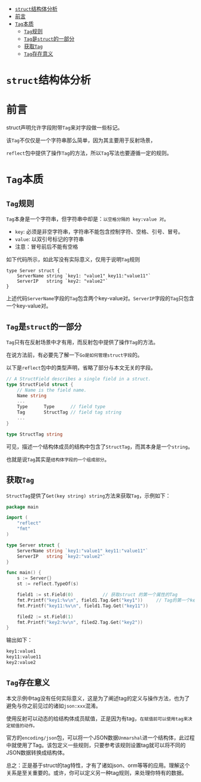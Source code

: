 - [`struct`结构体分析](#struct结构体分析)
- [前言](#前言)
- [`Tag`本质](#tag本质)
  - [`Tag`规则](#tag规则)
  - [`Tag`是`struct`的一部分](#tag是struct的一部分)
  - [获取`Tag`](#获取tag)
  - [`Tag`存在意义](#tag存在意义)

# `struct`结构体分析

# 前言

struct声明允许字段附带`Tag`来对字段做一些标记。

该`Tag`不仅仅是一个字符串那么简单，因为其主要用于反射场景，

`reflect`包中提供了操作`Tag`的方法，所以`Tag`写法也要遵循一定的规则。



# `Tag`本质

## `Tag`规则

`Tag`本身是一个字符串，但字符串中却是：`以空格分隔的 key:value 对`。

- `key`: 必须是非空字符串，字符串不能包含控制字符、空格、引号、冒号。
- `value`: 以双引号标记的字符串
- 注意：冒号前后不能有空格



如下代码所示，如此写没有实际意义，仅用于说明`Tag`规则

```
type Server struct {
    ServerName string `key1: "value1" key11:"value11"`
    ServerIP   string `key2: "value2"`
}
```

上述代码`ServerName`字段的`Tag`包含两个key-value对。`ServerIP`字段的`Tag`只包含一个key-value对。



## `Tag`是`struct`的一部分

`Tag`只有在反射场景中才有用，而反射包中提供了操作`Tag`的方法。

在说方法前，有必要先了解一下`Go是如何管理struct字段`的。



以下是`reflect`包中的类型声明，省略了部分与本文无关的字段。

```go
// A StructField describes a single field in a struct.
type StructField struct {
    // Name is the field name.
    Name string
    ...
    Type      Type      // field type
    Tag       StructTag // field tag string
    ...
}

type StructTag string
```

可见，描述一个结构体成员的结构中包含了`StructTag`，而其本身是一个`string`。

也就是说`Tag`其实是`结构体字段的一个组成部分`。



## 获取`Tag`

`StructTag`提供了`Get(key string) string`方法来获取`Tag`，示例如下：

```go
package main

import (
    "reflect"
    "fmt"
)

type Server struct {
    ServerName string `key1:"value1" key11:"value11"`
    ServerIP   string `key2:"value2"`
}

func main() {
    s := Server{}
    st := reflect.TypeOf(s)

    field1 := st.Field(0)			// 获取struct 的第一个属性的Tag
    fmt.Printf("key1:%v\n", field1.Tag.Get("key1"))		// Tag的第一个key的值
    fmt.Printf("key11:%v\n", field1.Tag.Get("key11"))

    filed2 := st.Field(1)
    fmt.Printf("key2:%v\n", filed2.Tag.Get("key2"))
}
```

输出如下：

```bash
key1:value1
key11:value11
key2:value2
```



## `Tag`存在意义

本文示例中tag没有任何实际意义，这是为了阐述tag的定义与操作方法，也为了避免与你之前见过的诸如`json:xxx`混淆。



使用反射可以动态的给结构体成员赋值，正是因为有tag，`在赋值前可以使用tag来决定赋值的动作。`

官方的`encoding/json`包，可以将一个JSON数据`Unmarshal`进一个结构体，此过程中就使用了Tag。该包定义一些规则，只要参考该规则设置tag就可以将不同的JSON数据转换成结构体。



总之：正是基于struct的tag特性，才有了诸如json、orm等等的应用。理解这个关系是至关重要的。或许，你可以定义另一种tag规则，来处理你特有的数据。